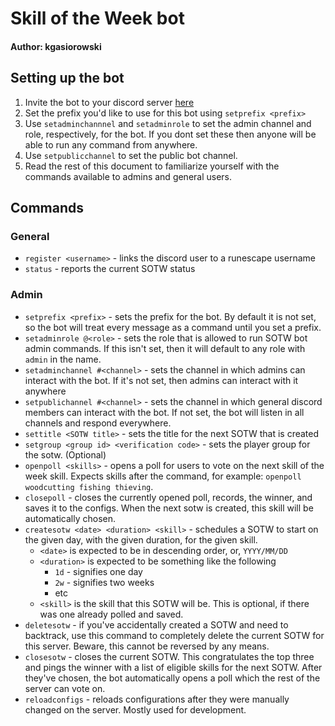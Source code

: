 # Skill of the Week bot
#### Author: kgasiorowski

## Setting up the bot
1. Invite the bot to your discord server [here](https://www.google.com) 
2. Set the prefix you'd like to use for this bot using `setprefix <prefix>`
3. Use `setadminchannnel` and `setadminrole` to set the admin channel and role, respectively, for the bot. If you dont set these then anyone will be able to run any command from anywhere.
4. Use `setpublicchannel` to set the public bot channel.
5. Read the rest of this document to familiarize yourself with the commands available to admins and general users.

## Commands
### General

- `register <username>` - links the discord user to a runescape username
- `status` - reports the current SOTW status

### Admin

- `setprefix <prefix>` - sets the prefix for the bot. By default it is not set, so the bot will treat every message as a command until you set a prefix.
- `setadminrole @<role>` - sets the role that is allowed to run SOTW bot admin commands. If this isn't set, then it will default to any role with `admin` in the name.
- `setadminchannel #<channel>` - sets the channel in which admins can interact with the bot. If it's not set, then admins can interact with it anywhere
- `setpublichannel #<channel>` - sets the channel in which general discord members can interact with the bot. If not set, the bot will listen in all channels and respond everywhere.
- `settitle <SOTW title>` - sets the title for the next SOTW that is created
- `setgroup <group id> <verification code>` - sets the player group for the sotw. (Optional)
- `openpoll <skills>` - opens a poll for users to vote on the next skill of the week skill. Expects skills after the command, for example: `openpoll woodcutting fishing thieving`.
- `closepoll` - closes the currently opened poll, records, the winner, and saves it to the configs. When the next sotw is created, this skill will be automatically chosen.
- `createsotw <date> <duration> <skill>` - schedules a SOTW to start on the given day, with the given duration, for the given skill. 
  - `<date>` is expected to be in descending order, or, `YYYY/MM/DD`
  - `<duration>` is expected to be something like the following
    - `1d` - signifies one day
    - `2w` - signifies two weeks
    - etc
  - `<skill>` is the skill that this SOTW will be. This is optional, if there was one already polled and saved.
- `deletesotw` - if you've accidentally created a SOTW and need to backtrack, use this command to completely delete the current SOTW for this server. Beware, this cannot be reversed by any means.
- `closesotw` - closes the current SOTW. This congratulates the top three and pings the winner with a list of eligible skills for the next SOTW. After they've chosen, the bot automatically opens a poll which the rest of the server can vote on.
- `reloadconfigs` - reloads configurations after they were manually changed on the server. Mostly used for development.
